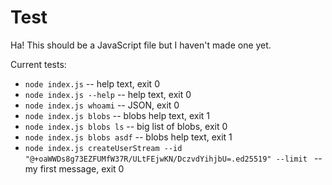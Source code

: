 # Test

Ha! This should be a JavaScript file but I haven't made one yet.

Current tests:

- `node index.js` -- help text, exit 0
- `node index.js --help` -- help text, exit 0
- `node index.js whoami` -- JSON, exit 0
- `node index.js blobs` -- blobs help text, exit 1
- `node index.js blobs ls` -- big list of blobs, exit 0
- `node index.js blobs asdf` -- blobs help text, exit 1
- `node index.js createUserStream --id "@+oaWWDs8g73EZFUMfW37R/ULtFEjwKN/DczvdYihjbU=.ed25519" --limit ` -- my first message, exit 0
